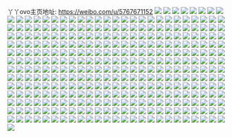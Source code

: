 丫丫ovo主页地址: https://weibo.com/u/5767671152 
![](https://wx4.sinaimg.cn/mw2000/006ikyK4ly1h92azklh85j30u0140ag3.jpg) 
![](https://wx4.sinaimg.cn/mw2000/006ikyK4ly1h92azkfb6oj31400u0wkf.jpg) 
![](https://wx4.sinaimg.cn/mw2000/006ikyK4ly1h92bf329k4j30u015544q.jpg) 
![](https://wx4.sinaimg.cn/mw2000/006ikyK4ly1h92b3gnniwj30u01407cr.jpg) 
![](https://wx4.sinaimg.cn/mw2000/006ikyK4ly1h92bf2wbk5j30u0141wk4.jpg) 
![](https://wx4.sinaimg.cn/mw2000/006ikyK4ly1h8mdr5tw0fj30u019145v.jpg) 
![](https://wx4.sinaimg.cn/mw2000/006ikyK4ly1h8mdr63wvsj30u01400zi.jpg) 
![](https://wx4.sinaimg.cn/mw2000/006ikyK4ly1h8mdr6do3kj30u0191jz3.jpg) 
![](https://wx4.sinaimg.cn/mw2000/006ikyK4ly1h72wduoofhj30u013htf8.jpg) 
![](https://wx4.sinaimg.cn/mw2000/006ikyK4ly1h72wdsft6sj30u0140wiy.jpg) 
![](https://wx4.sinaimg.cn/mw2000/006ikyK4ly1h71d0mpalgj30u0140n5g.jpg) 
![](https://wx4.sinaimg.cn/mw2000/006ikyK4ly1h71d0nct3bj30zj0u0qaa.jpg) 
![](https://wx4.sinaimg.cn/mw2000/006ikyK4ly1h71d0npiivj30u0140tbe.jpg) 
![](https://wx4.sinaimg.cn/mw2000/006ikyK4ly1h6j54g4kscj30ro0y20wx.jpg) 
![](https://wx4.sinaimg.cn/mw2000/006ikyK4ly1h5r98ash5pj30u014edmx.jpg) 
![](https://wx4.sinaimg.cn/mw2000/006ikyK4ly1h5r98b2jrqj30u0140wgt.jpg) 
![](https://wx4.sinaimg.cn/mw2000/006ikyK4ly1h5e9qex7r7j30qa0zywmh.jpg) 
![](https://wx4.sinaimg.cn/mw2000/006ikyK4ly1h5e9qhif57j30u015x11n.jpg) 
![](https://wx4.sinaimg.cn/mw2000/006ikyK4ly1h5e9qg4v97j30u0140wlf.jpg) 
![](https://wx4.sinaimg.cn/mw2000/006ikyK4ly1h5e9qixcuvj30u0145qbb.jpg) 
![](https://wx4.sinaimg.cn/mw2000/006ikyK4ly1h5e9rs2q5uj30u01syjzt.jpg) 
![](https://wx4.sinaimg.cn/mw2000/006ikyK4ly1h5e9s75htkj30u01sydmw.jpg) 
![](https://wx4.sinaimg.cn/mw2000/006ikyK4ly1h5ea0gudsrj30t6174q5q.jpg) 
![](https://wx4.sinaimg.cn/mw2000/006ikyK4ly1h4eqdvgg5mj30u01sydp4.jpg) 
![](https://wx4.sinaimg.cn/mw2000/006ikyK4ly1h4eqdwdhruj30u0140tgb.jpg) 
![](https://wx4.sinaimg.cn/mw2000/006ikyK4ly1h4eqe2p7x2j30u01400xv.jpg) 
![](https://wx4.sinaimg.cn/mw2000/006ikyK4ly1h42q7itaz2j30u0140n3m.jpg) 
![](https://wx4.sinaimg.cn/mw2000/006ikyK4ly1h42q7pgcfgj31400u0gu4.jpg) 
![](https://wx4.sinaimg.cn/mw2000/006ikyK4ly1h42q7izyuaj30u0140qa3.jpg) 
![](https://wx4.sinaimg.cn/mw2000/006ikyK4ly1h42q7j76wpj30u00u07az.jpg) 
![](https://wx4.sinaimg.cn/mw2000/006ikyK4ly1h42q7ju561j31400u0k0p.jpg) 
![](https://wx4.sinaimg.cn/mw2000/006ikyK4ly1h42q8btshyj30u01400zo.jpg) 
![](https://wx4.sinaimg.cn/mw2000/006ikyK4ly1h42q8c0xluj30u0140gpt.jpg) 
![](https://wx4.sinaimg.cn/mw2000/006ikyK4ly1h3ihl6agjyj30u01k1gsn.jpg) 
![](https://wx4.sinaimg.cn/mw2000/006ikyK4ly1h3ihl6tjwdj30u0140n4v.jpg) 
![](https://wx4.sinaimg.cn/mw2000/006ikyK4ly1h3ihl7j926j30u0140wmi.jpg) 
![](https://wx4.sinaimg.cn/mw2000/006ikyK4ly1h3ihlpk4lnj30vv0u0jx8.jpg) 
![](https://wx4.sinaimg.cn/mw2000/006ikyK4ly1h3ihmmrt88j30u0140455.jpg) 
![](https://wx4.sinaimg.cn/mw2000/006ikyK4ly1h3951sebkbj30u0190qdh.jpg) 
![](https://wx4.sinaimg.cn/mw2000/006ikyK4ly1h3951t4spfj30u0140n4r.jpg) 
![](https://wx4.sinaimg.cn/mw2000/006ikyK4ly1h2vxwsowzij30u0140dow.jpg) 
![](https://wx4.sinaimg.cn/mw2000/006ikyK4ly1h2vxwvxpbvj30u0140qad.jpg) 
![](https://wx4.sinaimg.cn/mw2000/006ikyK4ly1h2vxwtd83xj30u01407cw.jpg) 
![](https://wx4.sinaimg.cn/mw2000/006ikyK4ly1h2vxwu3uhuj30u00u07cm.jpg) 
![](https://wx4.sinaimg.cn/mw2000/006ikyK4ly1h2vxwvfkz7j30u0140k0b.jpg) 
![](https://wx4.sinaimg.cn/mw2000/006ikyK4ly1h2vxwussgoj30u0140jyk.jpg) 
![](https://wx4.sinaimg.cn/mw2000/006ikyK4ly1h2ij27smouj30u0140n5g.jpg) 
![](https://wx4.sinaimg.cn/mw2000/006ikyK4ly1h2ij28lje1j30u0140teo.jpg) 
![](https://wx4.sinaimg.cn/mw2000/006ikyK4ly1h2h52ziugej30u0140n3i.jpg) 
![](https://wx4.sinaimg.cn/mw2000/006ikyK4ly1h2h52zrhuwj30u0140457.jpg) 
![](https://wx4.sinaimg.cn/mw2000/006ikyK4ly1h1vkg9crhdj317t0u0guj.jpg) 
![](https://wx4.sinaimg.cn/mw2000/006ikyK4ly1h1vkg9r4e0j31910u013v.jpg) 
![](https://wx4.sinaimg.cn/mw2000/006ikyK4ly1h1vkga2cxij316v0u07d2.jpg) 
![](https://wx4.sinaimg.cn/mw2000/006ikyK4ly1h1vkg8kn3oj30u01917eg.jpg) 
![](https://wx4.sinaimg.cn/mw2000/006ikyK4ly1h1vkgai7zkj31910u07ef.jpg) 
![](https://wx4.sinaimg.cn/mw2000/006ikyK4ly1h1vkgavtb9j30u01al46w.jpg) 
![](https://wx4.sinaimg.cn/mw2000/006ikyK4gy1h1bpkwcx4ij30ty0xgwl5.jpg) 
![](https://wx4.sinaimg.cn/mw2000/006ikyK4gy1h1abu7wmcrj30u0140af2.jpg) 
![](https://wx4.sinaimg.cn/mw2000/006ikyK4gy1h1abu91dbcj30u0190jwi.jpg) 
![](https://wx4.sinaimg.cn/mw2000/006ikyK4gy1h1abu7i627j30u0190jx3.jpg) 
![](https://wx4.sinaimg.cn/mw2000/006ikyK4ly1h0hlxsrurxj30u01syq6k.jpg) 
![](https://wx4.sinaimg.cn/mw2000/006ikyK4ly1h0hlxt09onj30on0h6jsa.jpg) 
![](https://wx4.sinaimg.cn/mw2000/006ikyK4ly1h0c1sita6ej30u0140agj.jpg) 
![](https://wx4.sinaimg.cn/mw2000/006ikyK4ly1h0c1sj5l00j30u012qtf8.jpg) 
![](https://wx4.sinaimg.cn/mw2000/006ikyK4ly1h0c1sim8epj30u0140tfk.jpg) 
![](https://wx4.sinaimg.cn/mw2000/006ikyK4ly1gyxau129s7j30u0140q8v.jpg) 
![](https://wx4.sinaimg.cn/mw2000/006ikyK4ly1gyxau1hn6hj30u015atfd.jpg) 
![](https://wx4.sinaimg.cn/mw2000/006ikyK4ly1gyxau22hmaj30u013sjxx.jpg) 
![](https://wx4.sinaimg.cn/mw2000/006ikyK4ly1gynxy4na05j30pf1fw0vi.jpg) 
![](https://wx4.sinaimg.cn/mw2000/006ikyK4ly1gynxydmj80j30u01l2wj7.jpg) 
![](https://wx4.sinaimg.cn/mw2000/006ikyK4ly1gynxye1numj319o0u07d8.jpg) 
![](https://wx4.sinaimg.cn/mw2000/006ikyK4ly1gyj2onf909j30sd13ujzh.jpg) 
![](https://wx4.sinaimg.cn/mw2000/006ikyK4ly1gxzn9y298yj30u0140gtg.jpg) 
![](https://wx4.sinaimg.cn/mw2000/006ikyK4ly1gxzn9zyqftj30u01407cg.jpg) 
![](https://wx4.sinaimg.cn/mw2000/006ikyK4ly1gxzna0slyrj30u0140ti2.jpg) 
![](https://wx4.sinaimg.cn/mw2000/006ikyK4ly1gxxgrjk94aj30u0140jzn.jpg) 
![](https://wx4.sinaimg.cn/mw2000/006ikyK4ly1gxxgrju45oj30u014146u.jpg) 
![](https://wx4.sinaimg.cn/mw2000/006ikyK4ly1gxxgrkii3jj31hc0u07dr.jpg) 
![](https://wx4.sinaimg.cn/mw2000/006ikyK4ly1gwks779etnj31400u0453.jpg) 
![](https://wx4.sinaimg.cn/mw2000/006ikyK4ly1gwks79929yj30u00u010k.jpg) 
![](https://wx4.sinaimg.cn/mw2000/006ikyK4ly1gwks76b80ej30u0140qc5.jpg) 
![](https://wx4.sinaimg.cn/mw2000/006ikyK4ly1gwks7b8zd5j30u0153n5f.jpg) 
![](https://wx4.sinaimg.cn/mw2000/006ikyK4ly1gw2yjff3p8j31z533ye82.jpg) 
![](https://wx4.sinaimg.cn/mw2000/006ikyK4ly1gw2yjxihk7j31v12y9u0y.jpg) 
![](https://wx4.sinaimg.cn/mw2000/006ikyK4ly1gw2ykanwsuj31xd2w1hdu.jpg) 
![](https://wx4.sinaimg.cn/mw2000/006ikyK4ly1gw2yktfp99j323u35s4qr.jpg) 
![](https://wx4.sinaimg.cn/mw2000/006ikyK4ly1gw2ym3lgeij320o2ow4qq.jpg) 
![](https://wx4.sinaimg.cn/mw2000/006ikyK4ly1gw2ym9x5nkj32401eoe81.jpg) 
![](https://wx4.sinaimg.cn/mw2000/006ikyK4ly1gw2yqxqd0xj31oi2iqe81.jpg) 
![](https://wx4.sinaimg.cn/mw2000/006ikyK4ly1gw2yruf14xj30mi0u0n4q.jpg) 
![](https://wx4.sinaimg.cn/mw2000/006ikyK4ly1gxouioubrnj30u0191q9n.jpg) 
![](https://wx4.sinaimg.cn/mw2000/006ikyK4ly1gvzbmwn8pjj30u0140gue.jpg) 
![](https://wx4.sinaimg.cn/mw2000/006ikyK4ly1gvzbmt27q2j30u0140qcf.jpg) 
![](https://wx4.sinaimg.cn/mw2000/006ikyK4ly1gvzbmtm482j30u0140dp0.jpg) 
![](https://wx4.sinaimg.cn/mw2000/006ikyK4ly1gvzbmuk7v1j30u0140n6l.jpg) 
![](https://wx4.sinaimg.cn/mw2000/006ikyK4ly1gvzbmsdgk6j30u014010p.jpg) 
![](https://wx4.sinaimg.cn/mw2000/006ikyK4ly1gvzbmx1nykj30u0140aht.jpg) 
![](https://wx4.sinaimg.cn/mw2000/006ikyK4ly1gv6rphcavbj60u0140n2s02.jpg) 
![](https://wx4.sinaimg.cn/mw2000/006ikyK4ly1gv6rplqvk2j60u00u010102.jpg) 
![](https://wx4.sinaimg.cn/mw2000/006ikyK4ly1gv6rpeuzs5j60u013kjz702.jpg) 
![](https://wx4.sinaimg.cn/mw2000/006ikyK4ly1gv6rpizjulj60u0140n6z02.jpg) 
![](https://wx4.sinaimg.cn/mw2000/006ikyK4ly1gv6rppj6lfj60u0140tgg02.jpg) 
![](https://wx4.sinaimg.cn/mw2000/006ikyK4ly1gv6rpu1skej60u0154qc802.jpg) 
![](https://wx4.sinaimg.cn/mw2000/006ikyK4ly1gv6rps0pxmj60u014046v02.jpg) 
![](https://wx4.sinaimg.cn/mw2000/006ikyK4ly1gxoukyvxmyj30u0140dn1.jpg) 
![](https://wx4.sinaimg.cn/mw2000/006ikyK4ly1guyz123oicj60u0140wnc02.jpg) 
![](https://wx4.sinaimg.cn/mw2000/006ikyK4ly1guyzj981wnj60u01400x302.jpg) 
![](https://wx4.sinaimg.cn/mw2000/006ikyK4ly1guyzhfeni0j60u014046i02.jpg) 
![](https://wx4.sinaimg.cn/mw2000/006ikyK4ly1guyzhmpjo6j60u0140jvy02.jpg) 
![](https://wx4.sinaimg.cn/mw2000/006ikyK4ly1guyzl9og6hj60u014013102.jpg) 
![](https://wx4.sinaimg.cn/mw2000/006ikyK4ly1guqzutol7pj60u0140ain02.jpg) 
![](https://wx4.sinaimg.cn/mw2000/006ikyK4ly1guqzuu8qxzj60u0106ahe02.jpg) 
![](https://wx4.sinaimg.cn/mw2000/006ikyK4ly1guqzuvcyzij60u0140n6r02.jpg) 
![](https://wx4.sinaimg.cn/mw2000/006ikyK4ly1guqzuvsc35j61400u0ai602.jpg) 
![](https://wx4.sinaimg.cn/mw2000/006ikyK4ly1guqzv7sxnnj60tt137woa02.jpg) 
![](https://wx4.sinaimg.cn/mw2000/006ikyK4ly1gujum76p9kj60u0140wmk02.jpg) 
![](https://wx4.sinaimg.cn/mw2000/006ikyK4ly1gujum6ugrzj60u0190qa602.jpg) 
![](https://wx4.sinaimg.cn/mw2000/006ikyK4ly1gucvzxgishj60u01407ci02.jpg) 
![](https://wx4.sinaimg.cn/mw2000/006ikyK4ly1gucvzytne8j60u0140ag302.jpg) 
![](https://wx4.sinaimg.cn/mw2000/006ikyK4ly1gucvzvqtabj60u0140ahe02.jpg) 
![](https://wx4.sinaimg.cn/mw2000/006ikyK4ly1gucw00r0p4j60u0140thr02.jpg) 
![](https://wx4.sinaimg.cn/mw2000/006ikyK4ly1gucw14txdqj60u015mdkf02.jpg) 
![](https://wx4.sinaimg.cn/mw2000/006ikyK4ly1gucw004qh8j60u00xvwnd02.jpg) 
![](https://wx4.sinaimg.cn/mw2000/006ikyK4ly1gucw243pklj60u0140n3u02.jpg) 
![](https://wx4.sinaimg.cn/mw2000/006ikyK4ly1gucvzz86vej60u00u0jw402.jpg) 
![](https://wx4.sinaimg.cn/mw2000/006ikyK4ly1gucw25i8qoj60u01407bj02.jpg) 
![](https://wx4.sinaimg.cn/mw2000/006ikyK4ly1gtz67hpjnqj30u0140jvd.jpg) 
![](https://wx4.sinaimg.cn/mw2000/006ikyK4ly1gtz67jkv73j30u0140n4f.jpg) 
![](https://wx4.sinaimg.cn/mw2000/006ikyK4ly1gtz67lxys2j30u014kafu.jpg) 
![](https://wx4.sinaimg.cn/mw2000/006ikyK4ly1gtz67klmlmj30u01407a6.jpg) 
![](https://wx4.sinaimg.cn/mw2000/006ikyK4ly1gtz67l7gpkj30u0140wm2.jpg) 
![](https://wx4.sinaimg.cn/mw2000/006ikyK4ly1gtz68g5fprj30u0140jwn.jpg) 
![](https://wx4.sinaimg.cn/mw2000/006ikyK4ly1gtt9swfyl8j31400u0teo.jpg) 
![](https://wx4.sinaimg.cn/mw2000/006ikyK4ly1gtt9szw7n9j30u0140wkz.jpg) 
![](https://wx4.sinaimg.cn/mw2000/006ikyK4ly1gtfbc9x0uqj30u0140dmq.jpg) 
![](https://wx4.sinaimg.cn/mw2000/006ikyK4ly1gtfbc9h2hqj30u0140461.jpg) 
![](https://wx4.sinaimg.cn/mw2000/006ikyK4ly1gtfbcegtwnj30u0140n33.jpg) 
![](https://wx4.sinaimg.cn/mw2000/006ikyK4ly1gtfbcbiaplj30u0130n22.jpg) 
![](https://wx4.sinaimg.cn/mw2000/006ikyK4ly1gtfbdn2rgij30u013e79s.jpg) 
![](https://wx4.sinaimg.cn/mw2000/006ikyK4ly1gtfbefz3xvj30u0140n35.jpg) 
![](https://wx4.sinaimg.cn/mw2000/006ikyK4ly1gtdkbypbwej30zk0k0dhh.jpg) 
![](https://wx4.sinaimg.cn/mw2000/006ikyK4ly1gtdkc37ojhj30fy0h9wex.jpg) 
![](https://wx4.sinaimg.cn/mw2000/006ikyK4ly1gtdkc3qj8wj30uc0u0go7.jpg) 
![](https://wx4.sinaimg.cn/mw2000/006ikyK4ly1gtdkbye34pj30wi0la40n.jpg) 
![](https://wx4.sinaimg.cn/mw2000/006ikyK4ly1gtc08fg493j30u014in7k.jpg) 
![](https://wx4.sinaimg.cn/mw2000/006ikyK4ly1gtc08i30i1j30u016sald.jpg) 
![](https://wx4.sinaimg.cn/mw2000/006ikyK4ly1gt3csikxpxj30u0140n2b.jpg) 
![](https://wx4.sinaimg.cn/mw2000/006ikyK4ly1gt3d0q5oroj30u0140tfk.jpg) 
![](https://wx4.sinaimg.cn/mw2000/006ikyK4ly1gt3csit9m1j30u0140n3m.jpg) 
![](https://wx4.sinaimg.cn/mw2000/006ikyK4ly1gt3d1agu9lj30u01287aj.jpg) 
![](https://wx4.sinaimg.cn/mw2000/006ikyK4ly1gt3dg78bh7j30tz0y4ted.jpg) 
![](https://wx4.sinaimg.cn/mw2000/006ikyK4ly1gt3d1b4c0ej30u0140dmz.jpg) 
![](https://wx4.sinaimg.cn/mw2000/006ikyK4ly1gt3d1arxmij30u01407an.jpg) 
![](https://wx4.sinaimg.cn/mw2000/006ikyK4ly1gt3d1amj4ej30u0140ten.jpg) 
![](https://wx4.sinaimg.cn/mw2000/006ikyK4ly1gsc8836qnwj30u0140n2o.jpg) 
![](https://wx4.sinaimg.cn/mw2000/006ikyK4ly1gsc884mzn3j30u0142dlt.jpg) 
![](https://wx4.sinaimg.cn/mw2000/006ikyK4ly1gsc885885fj30u014042r.jpg) 
![](https://wx4.sinaimg.cn/mw2000/006ikyK4ly1gsc8esavk5j30u0140td0.jpg) 
![](https://wx4.sinaimg.cn/mw2000/006ikyK4ly1gsb531e8i8j31hc1z47wj.jpg) 
![](https://wx4.sinaimg.cn/mw2000/006ikyK4ly1gsb534fqquj31aa1xf4qq.jpg) 
![](https://wx4.sinaimg.cn/mw2000/006ikyK4ly1gsb537eu0sj31hc1w8b2a.jpg) 
![](https://wx4.sinaimg.cn/mw2000/006ikyK4ly1gsb52wxjlpj31ak1k84qp.jpg) 
![](https://wx4.sinaimg.cn/mw2000/006ikyK4ly1gs6fc1ln3cj31hc1z6e82.jpg) 
![](https://wx4.sinaimg.cn/mw2000/006ikyK4ly1gs6fat09ipj31sn2hm4qr.jpg) 
![](https://wx4.sinaimg.cn/mw2000/006ikyK4ly1gs6feonxdqj31hc1z6b2a.jpg) 
![](https://wx4.sinaimg.cn/mw2000/006ikyK4ly1gs6feryvhxj31hc1z4kjm.jpg) 
![](https://wx4.sinaimg.cn/mw2000/006ikyK4ly1gs6fevn654j31hc1z6e82.jpg) 
![](https://wx4.sinaimg.cn/mw2000/006ikyK4ly1grqbums5cyj32bo340qv8.jpg) 
![](https://wx4.sinaimg.cn/mw2000/006ikyK4ly1grqbuvzhlkj32c0340u10.jpg) 
![](https://wx4.sinaimg.cn/mw2000/006ikyK4ly1grqbvhvyxfj32c03401l1.jpg) 
![](https://wx4.sinaimg.cn/mw2000/006ikyK4ly1grqbwkgaldj30u013z0yk.jpg) 
![](https://wx4.sinaimg.cn/mw2000/006ikyK4ly1grqbwktgbpj30u013zdl8.jpg) 
![](https://wx4.sinaimg.cn/mw2000/006ikyK4ly1grqbwl5n69j30qo11m427.jpg) 
![](https://wx4.sinaimg.cn/mw2000/006ikyK4ly1grrt3o10q8j30u01407wh.jpg) 
![](https://wx4.sinaimg.cn/mw2000/006ikyK4ly1grrt3pqgifj30ty13b4nh.jpg) 
![](https://wx4.sinaimg.cn/mw2000/006ikyK4ly1grrt3s4447j30u013d1kx.jpg) 
![](https://wx4.sinaimg.cn/mw2000/006ikyK4ly1grrhy0gs50j32o03k04qr.jpg) 
![](https://wx4.sinaimg.cn/mw2000/006ikyK4ly1grncl9xk9pj30qo0gawop.jpg) 
![](https://wx4.sinaimg.cn/mw2000/006ikyK4ly1grnclgambfj32801nze83.jpg) 
![](https://wx4.sinaimg.cn/mw2000/006ikyK4ly1grnclhx7ozj30qo0irti5.jpg) 
![](https://wx4.sinaimg.cn/mw2000/006ikyK4ly1grncllfg4uj30u00u0qqs.jpg) 
![](https://wx4.sinaimg.cn/mw2000/006ikyK4ly1grnclr2o8sj315o1qg4qq.jpg) 
![](https://wx4.sinaimg.cn/mw2000/006ikyK4ly1grnclrwkapj30qo0qogu6.jpg) 
![](https://wx4.sinaimg.cn/mw2000/006ikyK4ly1grnclsznkfj30u0140k99.jpg) 
![](https://wx4.sinaimg.cn/mw2000/006ikyK4ly1grnclun0iyj30u015ax3e.jpg) 
![](https://wx4.sinaimg.cn/mw2000/006ikyK4ly1grnclvhdh6j30qo0s2dsn.jpg) 
![](https://wx4.sinaimg.cn/mw2000/006ikyK4ly1grj1vvhps4j30qo0beq9w.jpg) 
![](https://wx4.sinaimg.cn/mw2000/006ikyK4ly1grdjcj10xsj30u0140kfw.jpg) 
![](https://wx4.sinaimg.cn/mw2000/006ikyK4ly1grdjck0a1mj30qg0qggzr.jpg) 
![](https://wx4.sinaimg.cn/mw2000/006ikyK4ly1grdjcvewnpj31hc1z44qq.jpg) 
![](https://wx4.sinaimg.cn/mw2000/006ikyK4ly1gr6l30gmyvj31400u0h0n.jpg) 
![](https://wx4.sinaimg.cn/mw2000/006ikyK4ly1gr6l39tls8j335s2dc1l1.jpg) 
![](https://wx4.sinaimg.cn/mw2000/006ikyK4ly1gr6l3hcuidj30u0140gzj.jpg) 
![](https://wx4.sinaimg.cn/mw2000/006ikyK4ly1gr6l3hunqfj30u00u0tjw.jpg) 
![](https://wx4.sinaimg.cn/mw2000/006ikyK4ly1gqw3x6g6bxj30u0140gsi.jpg) 
![](https://wx4.sinaimg.cn/mw2000/006ikyK4ly1gqw3hpp5ewj30u0140kch.jpg) 
![](https://wx4.sinaimg.cn/mw2000/006ikyK4ly1gqw3hxwvc3j30u0140tsj.jpg) 
![](https://wx4.sinaimg.cn/mw2000/006ikyK4ly1gqw3i02rfnj30u0140k8w.jpg) 
![](https://wx4.sinaimg.cn/mw2000/006ikyK4ly1gqw3hu3altj30u01407mf.jpg) 
![](https://wx4.sinaimg.cn/mw2000/006ikyK4ly1gqw3i16ys9j30u01401a5.jpg) 
![](https://wx4.sinaimg.cn/mw2000/006ikyK4ly1gqkicvml25j30qo0ujwt9.jpg) 
![](https://wx4.sinaimg.cn/mw2000/006ikyK4ly1gqkid0ynzyj32ak340x6s.jpg) 
![](https://wx4.sinaimg.cn/mw2000/006ikyK4ly1gqkicvvlbnj30qo0udtno.jpg) 
![](https://wx4.sinaimg.cn/mw2000/006ikyK4ly1gqkicwo3d2j31hc1z4e82.jpg) 
![](https://wx4.sinaimg.cn/mw2000/006ikyK4ly1gqkicyv2vij32dc35snpi.jpg) 
![](https://wx4.sinaimg.cn/mw2000/006ikyK4ly1gqkid1weylj31bo1rkx6p.jpg) 
![](https://wx4.sinaimg.cn/mw2000/006ikyK4ly1gqglwznmcpj30u01404qp.jpg) 
![](https://wx4.sinaimg.cn/mw2000/006ikyK4ly1gqglx3iu6oj32jk25g1ky.jpg) 
![](https://wx4.sinaimg.cn/mw2000/006ikyK4ly1gqglxaypnbj31uk2uox6r.jpg) 
![](https://wx4.sinaimg.cn/mw2000/006ikyK4ly1gqglxe7rsrj31400u01kx.jpg) 
![](https://wx4.sinaimg.cn/mw2000/006ikyK4ly1gq6pr3vmkkj30u013qaf1.jpg) 
![](https://wx4.sinaimg.cn/mw2000/006ikyK4ly1gq6pr488rbj30u013q7ac.jpg) 
![](https://wx4.sinaimg.cn/mw2000/006ikyK4ly1gq6q4f2zhej31hc1hckjl.jpg) 
![](https://wx4.sinaimg.cn/mw2000/006ikyK4ly1gq6q4gocuaj31ga1ga7wh.jpg) 
![](https://wx4.sinaimg.cn/mw2000/006ikyK4ly1gpmxf3fmlkj31hc1z4u0y.jpg) 
![](https://wx4.sinaimg.cn/mw2000/006ikyK4ly1gpmxho49gdj32dc35su15.jpg) 
![](https://wx4.sinaimg.cn/mw2000/006ikyK4ly1gpmxfpflj1j31hc1yoqv6.jpg) 
![](https://wx4.sinaimg.cn/mw2000/006ikyK4ly1gpmxf8p8tfj31h323pu0y.jpg) 
![](https://wx4.sinaimg.cn/mw2000/006ikyK4ly1gpmxexvaixj30sg0sgnh8.jpg) 
![](https://wx4.sinaimg.cn/mw2000/006ikyK4ly1gpmxfc8uf9j31ge1zju0x.jpg) 
![](https://wx4.sinaimg.cn/mw2000/006ikyK4ly1gpmxfj0i3hj31hc1z4npf.jpg) 
![](https://wx4.sinaimg.cn/mw2000/006ikyK4ly1gpmxgz6z40j32hs21oe88.jpg) 
![](https://wx4.sinaimg.cn/mw2000/006ikyK4ly1gpmxfzf1jmj31hc1z4kjn.jpg) 
![](https://wx4.sinaimg.cn/mw2000/006ikyK4ly1gowgdsnaucj30uf0u07o9.jpg) 
![](https://wx4.sinaimg.cn/mw2000/006ikyK4ly1gowgdrb95zj30u01404of.jpg) 
![](https://wx4.sinaimg.cn/mw2000/006ikyK4ly1gowgfxmfxdj30pa11ykaw.jpg) 
![](https://wx4.sinaimg.cn/mw2000/006ikyK4ly1gowgdu6wq2j30u0140axq.jpg) 
![](https://wx4.sinaimg.cn/mw2000/006ikyK4ly1gowgeh0by8j30u01401e3.jpg) 
![](https://wx4.sinaimg.cn/mw2000/006ikyK4ly1gowgefthuvj322825c7wj.jpg) 
![](https://wx4.sinaimg.cn/mw2000/006ikyK4ly1gowge6jghaj32c02c0e85.jpg) 
![](https://wx4.sinaimg.cn/mw2000/006ikyK4ly1gowgferccoj315o1u4x6p.jpg) 
![](https://wx4.sinaimg.cn/mw2000/006ikyK4ly1gyyfe7fd1lj314f101avy.jpg) 
![](https://wx4.sinaimg.cn/mw2000/006ikyK4ly1gof5nxy79zj32bt2bte82.jpg) 
![](https://wx4.sinaimg.cn/mw2000/006ikyK4ly1gof5nyfdohj30pw0ucwjm.jpg) 
![](https://wx4.sinaimg.cn/mw2000/006ikyK4ly1glwx495zydj31401o01kx.jpg) 
![](https://wx4.sinaimg.cn/mw2000/006ikyK4ly1glwx4dlc0rj315o2bdgtv.jpg) 
![](https://wx4.sinaimg.cn/mw2000/006ikyK4ly1glwx4cd2xdj318g1uob29.jpg) 
![](https://wx4.sinaimg.cn/mw2000/006ikyK4ly1gky8zvhzs3j30u0140h9i.jpg) 
![](https://wx4.sinaimg.cn/mw2000/006ikyK4ly1gky8ztxixgj30u0140qon.jpg) 
![](https://wx4.sinaimg.cn/mw2000/006ikyK4ly1gky8zwt5l0j30u0140ngr.jpg) 
![](https://wx4.sinaimg.cn/mw2000/006ikyK4ly1gky8zz4myvj324k1ew1kx.jpg) 
![](https://wx4.sinaimg.cn/mw2000/006ikyK4ly1gky90392pej30u00vonn1.jpg) 
![](https://wx4.sinaimg.cn/mw2000/006ikyK4ly1gky901k1bgj32io1f4hdt.jpg) 
![](https://wx4.sinaimg.cn/mw2000/006ikyK4ly1gk5dmgds60j30u01gojx8.jpg) 
![](https://wx4.sinaimg.cn/mw2000/006ikyK4ly1gk5dmgri7fj30u01h7gqh.jpg) 
![](https://wx4.sinaimg.cn/mw2000/006ikyK4ly1gk5dmh2903j30u01h7tek.jpg) 
![](https://wx4.sinaimg.cn/mw2000/006ikyK4ly1gk5dmhidugj30u01h7wpv.jpg) 
![](https://wx4.sinaimg.cn/mw2000/006ikyK4ly1gk5dmhyhdwj30u01h7dqd.jpg) 
![](https://wx4.sinaimg.cn/mw2000/006ikyK4ly1gk5dmii727j30u018y4a5.jpg) 
![](https://wx4.sinaimg.cn/mw2000/006ikyK4ly1gk1d21o2p7j30u01407cr.jpg) 
![](https://wx4.sinaimg.cn/mw2000/006ikyK4ly1gk1d228d6cj30u01enwjy.jpg) 
![](https://wx4.sinaimg.cn/mw2000/006ikyK4ly1glxo2cmp3uj30u01hcn4t.jpg) 
![](https://wx4.sinaimg.cn/mw2000/006ikyK4ly1gk1d24g63xj30u01h7n4c.jpg) 
![](https://wx4.sinaimg.cn/mw2000/006ikyK4ly1gk1d23ayr8j30u01dvgup.jpg) 
![](https://wx4.sinaimg.cn/mw2000/006ikyK4ly1gk1d27dx62j30u01h7jy8.jpg) 
![](https://wx4.sinaimg.cn/mw2000/006ikyK4ly1gk1d257czoj30u01hcgrm.jpg) 
![](https://wx4.sinaimg.cn/mw2000/006ikyK4ly1gk1d23uoj3j30u01h779n.jpg) 
![](https://wx4.sinaimg.cn/mw2000/006ikyK4ly1glxo27ajorj30u01hcgrw.jpg) 
![](https://wx4.sinaimg.cn/mw2000/006ikyK4ly1gj475ink8jj30u0140q8b.jpg) 
![](https://wx4.sinaimg.cn/mw2000/006ikyK4ly1gj475k06wpj30u0140woi.jpg) 
![](https://wx4.sinaimg.cn/mw2000/006ikyK4ly1gj475jlbrij30u0140k1e.jpg) 
![](https://wx4.sinaimg.cn/mw2000/006ikyK4ly1gj475j3797j30u0140435.jpg) 
![](https://wx4.sinaimg.cn/mw2000/006ikyK4ly1gj475koqr9j30u01404qp.jpg) 
![](https://wx4.sinaimg.cn/mw2000/006ikyK4ly1gj475l6y18j30u0140aiy.jpg) 
![](https://wx4.sinaimg.cn/mw2000/006ikyK4ly1ginjejqeiij30u01e9wip.jpg) 
![](https://wx4.sinaimg.cn/mw2000/006ikyK4ly1ginjek9ff9j30u01e3jvi.jpg) 
![](https://wx4.sinaimg.cn/mw2000/006ikyK4ly1ginjeksd93j313z0u0n0y.jpg) 
![](https://wx4.sinaimg.cn/mw2000/006ikyK4ly1gi59cvwe1qj30tm1avkie.jpg) 
![](https://wx4.sinaimg.cn/mw2000/006ikyK4ly1gi59cwmn8mj30tz19cnpe.jpg) 
![](https://wx4.sinaimg.cn/mw2000/006ikyK4ly1gi59cx5nabj311s1j87ss.jpg) 
![](https://wx4.sinaimg.cn/mw2000/006ikyK4ly1gi59j85pnkj315o1ocqps.jpg) 
![](https://wx4.sinaimg.cn/mw2000/006ikyK4ly1ghu68xce2qj30u0140q7d.jpg) 
![](https://wx4.sinaimg.cn/mw2000/006ikyK4ly1ghu68xo2qrj30u01ggaeo.jpg) 
![](https://wx4.sinaimg.cn/mw2000/006ikyK4ly1ghu68yak16j30u01uowin.jpg) 
![](https://wx4.sinaimg.cn/mw2000/006ikyK4ly1ghu68yoksyj30u01uo0xf.jpg) 
![](https://wx4.sinaimg.cn/mw2000/006ikyK4ly1ghu68yxgbhj30u01uon1c.jpg) 
![](https://wx4.sinaimg.cn/mw2000/006ikyK4ly1ghu69k29oxj30u0140jxe.jpg) 
![](https://wx4.sinaimg.cn/mw2000/006ikyK4ly1gqpy1wfdyvj30u2140nb5.jpg) 
![](https://wx4.sinaimg.cn/mw2000/006ikyK4ly1gqpy1vaj4nj30u0140anb.jpg) 
![](https://wx4.sinaimg.cn/mw2000/006ikyK4ly1gqpy1x7f71j30u2140aob.jpg) 
![](https://wx4.sinaimg.cn/mw2000/006ikyK4ly1gqpy3fer5gj30u0140k5c.jpg) 
![](https://wx4.sinaimg.cn/mw2000/006ikyK4ly1ghr4flpvmbj30u0140k93.jpg) 
![](https://wx4.sinaimg.cn/mw2000/006ikyK4ly1gqpy1umrdaj30t50p514c.jpg) 
![](https://wx4.sinaimg.cn/mw2000/006ikyK4ly1ghigb27dzrj30u01404qp.jpg) 
![](https://wx4.sinaimg.cn/mw2000/006ikyK4ly1ghigb2uamkj30u01401kx.jpg) 
![](https://wx4.sinaimg.cn/mw2000/006ikyK4ly1ghigb1b58pj30u01401kh.jpg) 
![](https://wx4.sinaimg.cn/mw2000/006ikyK4ly1gxsm4lvzwnj30u0140dk7.jpg) 
![](https://wx4.sinaimg.cn/mw2000/006ikyK4ly1gxsm4m8xtlj30u0140jv5.jpg) 
![](https://wx4.sinaimg.cn/mw2000/006ikyK4ly1gxsm4jy7gcj30u01q8wkb.jpg) 
![](https://wx4.sinaimg.cn/mw2000/006ikyK4ly1glwnrse93kj30u0140qq8.jpg) 
![](https://wx4.sinaimg.cn/mw2000/006ikyK4ly1glwnsllllmj332e2bub2a.jpg) 
![](https://wx4.sinaimg.cn/mw2000/006ikyK4ly1glwnrtnxmwj30u01401c9.jpg) 
![](https://wx4.sinaimg.cn/mw2000/006ikyK4ly1gb4l3s3qepj32o03k01kz.jpg) 
![](https://wx4.sinaimg.cn/mw2000/006ikyK4ly1glwnx5t5fqj30rr0vwju0.jpg) 
![](https://wx4.sinaimg.cn/mw2000/006ikyK4ly1glwnx66vahj30si120qf5.jpg) 
![](https://wx4.sinaimg.cn/mw2000/006ikyK4ly1glwnhdxsbpj31o01o04qp.jpg) 
![](https://wx4.sinaimg.cn/mw2000/006ikyK4ly1glwnheiuwuj31400u07cr.jpg) 
![](https://wx4.sinaimg.cn/mw2000/006ikyK4ly1glwnhf5qmoj31400u0ajf.jpg) 
![](https://wx4.sinaimg.cn/mw2000/006ikyK4ly1glxohinvb6j30qb0yndlc.jpg) 
![](https://wx4.sinaimg.cn/mw2000/006ikyK4ly1glxohj8y80j30qg0yjtcw.jpg) 
![](https://wx4.sinaimg.cn/mw2000/006ikyK4ly1glxohjmlqzj30u00qw7b7.jpg) 
![](https://wx4.sinaimg.cn/mw2000/006ikyK4ly1g76upu0yvqj30u01407c2.jpg) 
![](https://wx4.sinaimg.cn/mw2000/006ikyK4ly1g76upwpz3xj30u014011t.jpg) 
![](https://wx4.sinaimg.cn/mw2000/006ikyK4ly1g76upykh11j30m314pdnr.jpg) 
![](https://wx4.sinaimg.cn/mw2000/006ikyK4ly1g76uq0toefj30u0140n7b.jpg) 
![](https://wx4.sinaimg.cn/mw2000/006ikyK4ly1g76uq2iwrvj30u0140107.jpg) 
![](https://wx4.sinaimg.cn/mw2000/006ikyK4ly1g76uq5t609j30e70gqmy6.jpg) 
![](https://wx4.sinaimg.cn/mw2000/006ikyK4ly1gm2bvmw6xfj31400u0gxe.jpg) 
![](https://wx4.sinaimg.cn/mw2000/006ikyK4ly1gm2bvrmhr5j30u013zk3j.jpg) 
![](https://wx4.sinaimg.cn/mw2000/006ikyK4ly1gm2bvtde82j30u01vidx9.jpg) 
![](https://wx4.sinaimg.cn/mw2000/006ikyK4ly1gm2bvv76rzj30tp0qkqa5.jpg) 
![](https://wx4.sinaimg.cn/mw2000/006ikyK4ly1gm2bxuf3nmj31j418g7jz.jpg) 
![](https://wx4.sinaimg.cn/mw2000/006ikyK4ly1gm2bvxe9b8j30u0140axr.jpg) 
![](https://wx4.sinaimg.cn/mw2000/006ikyK4ly1gm2bxvd50xj318g1n9wwi.jpg) 
![](https://wx4.sinaimg.cn/mw2000/006ikyK4ly1gm2bw00hqlj30u0140e30.jpg) 
![](https://wx4.sinaimg.cn/mw2000/006ikyK4ly1gm2bw1keprj30u01407sj.jpg) 
![](https://wx4.sinaimg.cn/mw2000/006ikyK4ly1glwn5sgnf9j31901o0npe.jpg) 
![](https://wx4.sinaimg.cn/mw2000/006ikyK4ly1glwn5vt6cqj31nx18cu0x.jpg) 
![](https://wx4.sinaimg.cn/mw2000/006ikyK4gy1g35rjcdkl0j31o0193b29.jpg) 
![](https://wx4.sinaimg.cn/mw2000/006ikyK4gy1g35rjd8puoj31fw10jx6p.jpg) 
![](https://wx4.sinaimg.cn/mw2000/006ikyK4gy1g35rj9bddlj30tx0seh6e.jpg) 
![](https://wx4.sinaimg.cn/mw2000/006ikyK4ly1glwn5wg38aj30u0140qck.jpg) 
![](https://wx4.sinaimg.cn/mw2000/006ikyK4ly1glwn5x4lh1j30u0140n86.jpg) 
![](https://wx4.sinaimg.cn/mw2000/006ikyK4ly1glwn5xrtfkj30u0140k19.jpg) 
![](https://wx4.sinaimg.cn/mw2000/006ikyK4ly1glwn5yetp4j30u0140dqn.jpg) 
![](https://wx4.sinaimg.cn/mw2000/006ikyK4ly1glwh26s11pj30u0140wk7.jpg) 
![](https://wx4.sinaimg.cn/mw2000/006ikyK4ly1glwh27gvwij30u00rcadc.jpg) 
![](https://wx4.sinaimg.cn/mw2000/006ikyK4ly1glwh27ws0tj30u00pltbo.jpg) 
![](https://wx4.sinaimg.cn/mw2000/006ikyK4ly1glwh29uxsuj30u01407aq.jpg) 
![](https://wx4.sinaimg.cn/mw2000/006ikyK4ly1glwh3o99tej30rs2mh49h.jpg) 
![](https://wx4.sinaimg.cn/mw2000/006ikyK4ly1gxsm8epmy8j30oq140dn1.jpg) 
![](https://wx4.sinaimg.cn/mw2000/006ikyK4ly1glwh3lp3g3j30rs15on4t.jpg) 
![](https://wx4.sinaimg.cn/mw2000/006ikyK4ly1glwh3mjp8hj30rs2bcdto.jpg) 
![](https://wx4.sinaimg.cn/mw2000/006ikyK4ly1glwh3nh1igj30rs1wv11n.jpg) 
